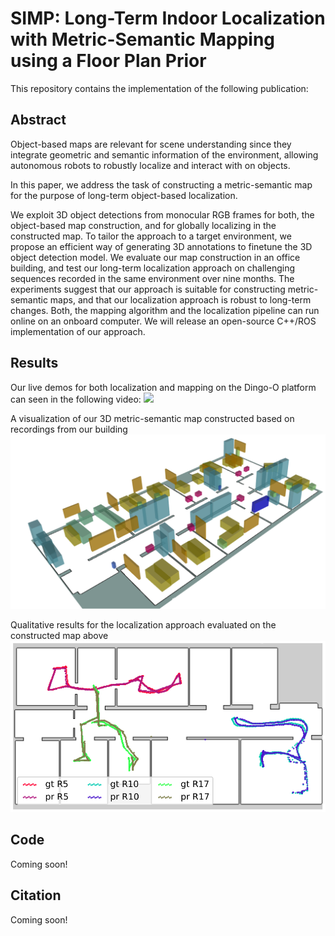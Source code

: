 # SIMP: Long-Term Indoor Localization with Metric-Semantic Mapping using a Floor Plan Prior
 This repository contains the implementation of the following publication:


## Abstract
Object-based maps are relevant for scene understanding since they integrate geometric and semantic information of the environment, allowing autonomous robots to robustly localize and interact with on objects. 

In this paper, we address the task of constructing a metric-semantic map for the purpose of long-term object-based localization. 

We exploit 3D object detections from monocular RGB frames for both, the object-based map construction, and for globally localizing in the constructed map. To tailor the approach to a target environment, we propose an efficient way of generating 3D annotations to finetune the 3D object detection model.
We evaluate our map construction in an office building, and test our long-term localization approach on challenging sequences recorded in the same environment over nine months. The experiments suggest that our approach is suitable for constructing metric-semantic maps, and that our localization approach is robust to long-term changes. 
Both, the mapping algorithm and the localization pipeline can run online on an onboard computer. 
We will release an open-source C++/ROS implementation of our approach.


## Results
Our live demos for both localization and mapping on the Dingo-O platform can seen in the following video:
[![](http://img.youtube.com/vi/z5VKtl3Vyyw/0.jpg)](https://www.youtube.com/watch?v=z5VKtl3Vyyw "SIMP")

A visualization of our 3D metric-semantic map constructed based on recordings from our building
<img src="https://github.com/PRBonn/SIMP/blob/master/resources/3dmap.png" width="512"/>
<!-- ![3Dmap](https://github.com/PRBonn/SIMP/blob/master/resources/3dmap.png) -->  

Qualitative results for the localization approach evaluated on the constructed map above
![traj](https://github.com/PRBonn/SIMP/blob/master/resources/traj.png)


## Code
Coming soon!

## Citation
Coming soon!


